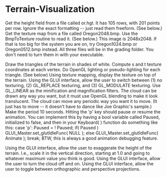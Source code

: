 # Terrain-Visualization

Get the height field from a file called or.hgt. It has 105 rows, with 201 points per row. Ignore the exact formatting -- just read them freeform. (See below.)
Get the texture map from a file called Oregon2048.bmp. Use the BmpToTexture routine to read it. (See below.)
This image is 2048x2048. If that is too big for the system you are on, try Oregon1024.bmp or Oregon0512.bmp instead. All three files will be in the grading folder. You don't need to turn them in with your executable.

Draw the triangles of the terrain in shades of white. Compute s and t texture coordinates at each vertex. Do OpenGL lighting or pseudo-lighting for each triangle. (See below)
Using texture mapping, display the texture on top of the terrain.
Using the GLUI interface, allow the user to switch between (1) no texturing, (2) GL_REPLACE texturing, and (3) GL_MODULATE texturing.
Use GL_LINEAR as the minification and magnification filters.
The cloud can be drawn any way you want, but it must use OpenGL blending to make it look translucent.
The cloud can move any periodic way you want it to move. (It just has to move -- it doesn't have to dance like Joe Graphic's sample.) 
Make the period 10 seconds.
Hitting the 'p' key should pause or resume the animation. You can implement this by having a bool variable called Paused, initialized to false, and then in your Keyboard( ) function do something like this:
case 'p':
        Paused = ! Paused;
        if( Paused )
                GLUI_Master.set_glutIdleFunc( NULL );
        else
                GLUI_Master.set_glutIdleFunc( Animate );
        break;
BTW, this is always a good animation debugging feature.

Using the GLUI interface, allow the user to exaggerate the height of the terrain. I.e., scale it in the vertical direction, starting at 1.0 and going to whatever maximum value you think is good.
Using the GLUI interface, allow the user to turn the cloud off and on.
Using the GLUI interface, allow the user to toggle between orthographic and perspective projections.
